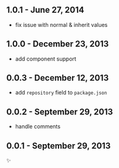 1.0.1 - June 27, 2014
-------------------------
* fix issue with normal & inherit values

1.0.0 - December 23, 2013
-------------------------
* add component support

0.0.3 - December 12, 2013
-------------------------
* add `repository` field to `package.json`

0.0.2 - September 29, 2013
--------------------------
* handle comments

0.0.1 - September 29, 2013
--------------------------
:sparkles:
